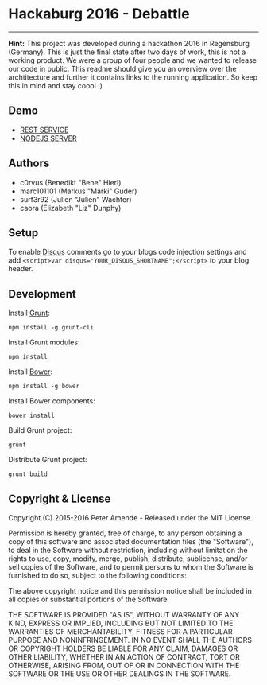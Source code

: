 # Hackaburg 2016 - Debattle

***

**Hint:** This project was developed during a hackathon 2016 in Regensburg (Germany). This is just the final state after two days of work, this is not a working product. We were a group of four people and we wanted to release our code in public. This readme should give you an overview over the archtitecture and further it contains links to the running application. So keep this in mind and stay coool :) 

## Demo

* [REST SERVICE](https://debattle-backend.herokuapp.com/)
* [NODEJS SERVER](https://debattle.herokuapp.com)

## Authors

* c0rvus (Benedikt "Bene" Hierl)
* marc101101 (Markus "Marki" Guder)
* surf3r92 (Julien "Julien" Wachter)
* caora (Elizabeth "Liz" Dunphy)


## Setup

To enable [Disqus](https://disqus.com/) comments go to your blogs code injection settings and add `<script>var disqus="YOUR_DISQUS_SHORTNAME";</script>` to your blog header.

## Development

Install [Grunt](http://gruntjs.com/getting-started/):

	npm install -g grunt-cli
	
Install Grunt modules:

	npm install

Install [Bower](http://bower.io):

	npm install -g bower

Install Bower components:

	bower install

Build Grunt project:

	grunt

Distribute Grunt project:

	grunt build

## Copyright & License

Copyright (C) 2015-2016 Peter Amende - Released under the MIT License.

Permission is hereby granted, free of charge, to any person obtaining a copy of this software and associated documentation files (the "Software"), to deal in the Software without restriction, including without limitation the rights to use, copy, modify, merge, publish, distribute, sublicense, and/or sell copies of the Software, and to permit persons to whom the Software is furnished to do so, subject to the following conditions:

The above copyright notice and this permission notice shall be included in all copies or substantial portions of the Software.

THE SOFTWARE IS PROVIDED "AS IS", WITHOUT WARRANTY OF ANY KIND, EXPRESS OR IMPLIED, INCLUDING BUT NOT LIMITED TO THE WARRANTIES OF MERCHANTABILITY, FITNESS FOR A PARTICULAR PURPOSE AND
NONINFRINGEMENT. IN NO EVENT SHALL THE AUTHORS OR COPYRIGHT HOLDERS BE LIABLE FOR ANY CLAIM, DAMAGES OR OTHER LIABILITY, WHETHER IN AN ACTION OF CONTRACT, TORT OR OTHERWISE, ARISING FROM, OUT OF OR IN CONNECTION WITH THE SOFTWARE OR THE USE OR OTHER DEALINGS IN THE SOFTWARE.
